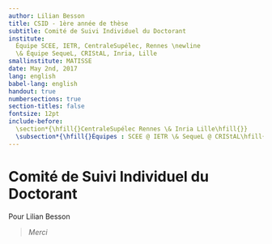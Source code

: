 ```yaml
---
author: Lilian Besson
title: CSID - 1ère année de thèse
subtitle: Comité de Suivi Individuel du Doctorant
institute:
  Équipe SCEE, IETR, CentraleSupélec, Rennes \newline
  \& Équipe SequeL, CRIStAL, Inria, Lille
smallinstitute: MATISSE
date: May 2nd, 2017
lang: english
babel-lang: english
handout: true
numbersections: true
section-titles: false
fontsize: 12pt
include-before:
  \section*{\hfill{}CentraleSupélec Rennes \& Inria Lille\hfill{}}
  \subsection*{\hfill{}Équipes : SCEE @ IETR \& SequeL @ CRIStAL\hfill{}}
---
```


# Comité de Suivi Individuel du Doctorant

Pour Lilian Besson

> *Merci*
